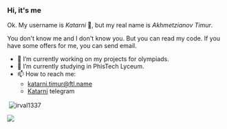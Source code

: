 ### Hi, it's me

Ok. My username is $Katarni$ :star_struck:, but my real name is $Akhmetzianov$ $Timur$.

You don't know me and I don't know you. But you can read my code. 
If you have some offers for me, you can send email.

- 🔭 I’m currently working on my projects for olympiads.
- 🌱 I’m currently studying in PhisTech Lyceum.
- 📫 How to reach me:
  + katarni.timur@ftl.name
  + [Katarni](https://t.me/Katarni) telegram

<p>&nbsp;<img align="center" src="https://github-readme-stats.vercel.app/api?username=Katarni&show_icons=true&locale=en" alt="irval1337"/></p>
<img src = "https://github-readme-stats.vercel.app/api/top-langs?username=Katarni&show_icons=true&locale=en&layout=compact&theme=light"/>
